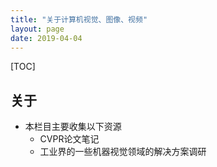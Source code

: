 ```yaml
---
title: "关于计算机视觉、图像、视频"
layout: page
date: 2019-04-04
---
```

[TOC]

## 关于
- 本栏目主要收集以下资源
    - CVPR论文笔记
    - 工业界的一些机器视觉领域的解决方案调研